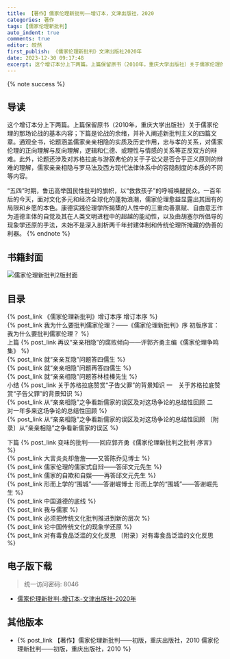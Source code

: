 ```yaml
---
title: 【著作】儒家伦理新批判——增订本，文津出版社，2020
categories: 著作
tags: [儒家伦理新批判]
auto_indent: true
comments: true
editor: 皎然
first_publish: 《儒家伦理新批判》文津出版社2020年
date: 2023-12-30 09:17:48
excerpt: 这个增订本分上下两篇。上篇保留原书（2010年，重庆大学出版社）关于儒家伦理的那场论战的基本内容；下篇是论战的余绪，并补入阐述新批判主义的四篇文章。通观全书，论题涵盖儒家亲亲相隐的实质及历史作用，忠与孝的关系，对儒家伦理的正向理解与反向理解，逻辑和仁德、或理性与情感的关系等正反双方的辩难。此外，论题还涉及对苏格拉底与游叙弗伦的关于子讼父是否合乎正义原则的辩难的理解，儒家亲亲相隐与罗马法及西方现代法律体系中的容隐制度的本质的不同等内容。
---
```

{% note success %}
## 导读
这个增订本分上下两篇。上篇保留原书（2010年，重庆大学出版社）关于儒家伦理的那场论战的基本内容；下篇是论战的余绪，并补入阐述新批判主义的四篇文章。通观全书，论题涵盖儒家亲亲相隐的实质及历史作用，忠与孝的关系，对儒家伦理的正向理解与反向理解，逻辑和仁德、或理性与情感的关系等正反双方的辩难。此外，论题还涉及对苏格拉底与游叙弗伦的关于子讼父是否合乎正义原则的辩难的理解，儒家亲亲相隐与罗马法及西方现代法律体系中的容隐制度的本质的不同等内容。

“五四”时期，鲁迅高举国民性批判的旗帜，以“救救孩子”的呼喊唤醒民众。一百年后的今天，面对文化多元和经济全球化的蓬勃浪潮，儒家伦理愈益显露出其固有的局限和乡愿的本色。康德实践伦理学所揭橥的人性中的三重向善禀赋、自由意志作为道德主体的自觉及其在人类文明进程中的超越的能动性，以及由胡塞尔所倡导的现象学还原的手法，未始不是深入剖析两千年封建体制和传统伦理所掩藏的伪善的利器。
{% endnote %}
## 书籍封面
![儒家伦理新批判2版封面](/images/儒家伦理新批判2版封面.png)

## 目录
{% post_link 《儒家伦理新批判》增订本序 增订本序 %}<br/>
{% post_link 我为什么要批判儒家伦理？——《儒家伦理新批判》序 初版序言：我为什么要批判儒家伦理？ %}<br/>
上篇
{% post_link 再议“亲亲相隐”的腐败倾向——评郭齐勇主编《儒家伦理争鸣集》 %}<br/>
{% post_link 就“亲亲互隐”问题答四儒生 %}<br/>
{% post_link 就“亲亲相隐”问题再答四儒生 %}<br/>
{% post_link 就“亲亲相隐”问题答林桂榛先生 %}<br/>
小结
{% post_link 关于苏格拉底赞赏“子告父罪”的背景知识 一　关于苏格拉底赞赏“子告父罪”的背景知识 %}<br/>
{% post_link 从“亲亲相隐”之争看新儒家的误区及对这场争论的总结性回顾 二　对一年多来这场争论的总结性回顾 %}<br/>
{% post_link 从“亲亲相隐”之争看新儒家的误区及对这场争论的总结性回顾 〔附录〕从“亲亲相隐”之争看新儒家的误区 %}<br/>

下篇
{% post_link 变味的批判——回应郭齐勇《儒家伦理新批判之批判·序言》 %}<br/>
{% post_link 大言炎炎却詹詹——又答陈乔见博士 %}<br/>
{% post_link 儒家伦理的儒家式自辩——答邱文元先生 %}<br/>
{% post_link 儒家的自欺和自娱——再答邱文元先生 %}<br/>
{% post_link 形而上学的“围城”——答谢崛博士 形而上学的“围城”——答谢崛先生 %}<br/>
{% post_link 中国道德的底线 %}<br/>
{% post_link 我与儒家 %}<br/>
{% post_link 必须把传统文化批判推进到新的层次 %}<br/>
{% post_link 论中国传统文化的现象学还原 %}<br/>
{% post_link 对有毒食品泛滥的文化反思 〔附录〕对有毒食品泛滥的文化反思 %}<br/>

## 电子版下载
> 统一访问密码: 8046

- [儒家伦理新批判-增订本-文津出版社-2020年](https://url92.ctfile.com/f/21466692-997325318-2083b5?p=8046)

## 其他版本
- {% post_link 【著作】儒家伦理新批判——初版，重庆出版社，2010 儒家伦理新批判——初版，重庆出版社，2010 %}<br/>

